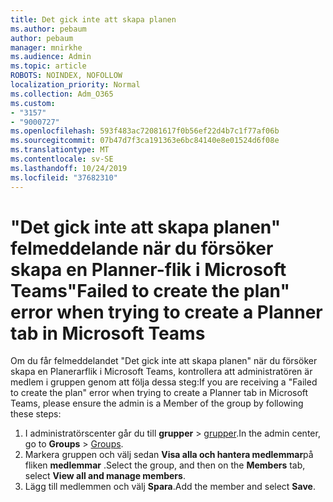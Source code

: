 ```yaml
---
title: Det gick inte att skapa planen
ms.author: pebaum
author: pebaum
manager: mnirkhe
ms.audience: Admin
ms.topic: article
ROBOTS: NOINDEX, NOFOLLOW
localization_priority: Normal
ms.collection: Adm_O365
ms.custom:
- "3157"
- "9000727"
ms.openlocfilehash: 593f483ac72081617f0b56ef22d4b7c1f77af06b
ms.sourcegitcommit: 07b47d7f3ca191363e6bc84140e8e01524d6f08e
ms.translationtype: MT
ms.contentlocale: sv-SE
ms.lasthandoff: 10/24/2019
ms.locfileid: "37682310"
---
```

# <a name="failed-to-create-the-plan-error-when-trying-to-create-a-planner-tab-in-microsoft-teams"></a><span data-ttu-id="9cc4d-102">"Det gick inte att skapa planen" felmeddelande när du försöker skapa en Planner-flik i Microsoft Teams</span><span class="sxs-lookup"><span data-stu-id="9cc4d-102">"Failed to create the plan" error when trying to create a Planner tab in Microsoft Teams</span></span>

<span data-ttu-id="9cc4d-103">Om du får felmeddelandet "Det gick inte att skapa planen" när du försöker skapa en Planerarflik i Microsoft Teams, kontrollera att administratören är medlem i gruppen genom att följa dessa steg:</span><span class="sxs-lookup"><span data-stu-id="9cc4d-103">If you are receiving a "Failed to create the plan" error when trying to create a Planner tab in Microsoft Teams, please ensure the admin is a Member of the group by following these steps:</span></span>

1. <span data-ttu-id="9cc4d-104">I administratörscenter går du till **grupper** > [grupper](https://admin.microsoft.com/Adminportal/Home?source=applauncher#/groups).</span><span class="sxs-lookup"><span data-stu-id="9cc4d-104">In the admin center, go to **Groups** > [Groups](https://admin.microsoft.com/Adminportal/Home?source=applauncher#/groups).</span></span> 
2. <span data-ttu-id="9cc4d-105">Markera gruppen och välj sedan **Visa alla och hantera medlemmar**på fliken **medlemmar** .</span><span class="sxs-lookup"><span data-stu-id="9cc4d-105">Select the group, and then on the **Members** tab, select **View all and manage members**.</span></span>
3. <span data-ttu-id="9cc4d-106">Lägg till medlemmen och välj **Spara**.</span><span class="sxs-lookup"><span data-stu-id="9cc4d-106">Add the member and select **Save**.</span></span>